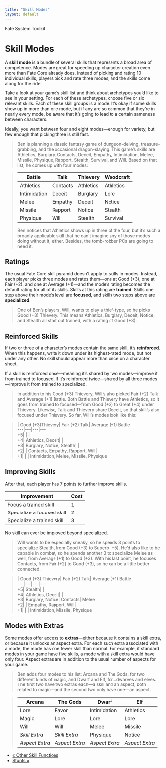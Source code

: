 ```yaml
---
title: "Skill Modes"
layout: default
---
```

    
Fate System Toolkit

#  Skill Modes

A **skill mode** is a bundle of several skills that represents a broad area of
competence. Modes are great for speeding up character creation even more than
Fate Core already does. Instead of picking and rating 10 individual skills,
players pick and rate three modes, and the skills come along for the ride.

Take a look at your game’s skill list and think about archetypes you’d like to
see in your setting. For each of these archetypes, choose five or six relevant
skills. Each of these skill groups is a mode. It’s okay if some skills show up
in more than one mode, but if any are so common that they’re in nearly every
mode, be aware that it’s going to lead to a certain sameness between
characters.

Ideally, you want between four and eight modes—enough for variety, but few
enough that picking three is still fast.

> Ben is planning a classic fantasy game of dungeon-delving, treasure-
grabbing, and the occasional dragon-slaying. This game’s skills are Athletics,
Burglary, Contacts, Deceit, Empathy, Intimidation, Melee, Missile, Physique,
Rapport, Stealth, Survival, and Will. Based on that list, he comes up with
four modes:

>

> Battle| Talk| Thievery| Woodcraft  
> ---|---|---|---  
> Athletics| Contacts| Athletics| Athletics  
> Intimidation| Deceit| Burglary| Lore  
> Melee| Empathy| Deceit| Notice  
> Missile| Rapport| Notice| Stealth  
> Physique| Will| Stealth| Survival  
>  
> Ben notices that Athletics shows up in three of the four, but it’s such a
broadly applicable skill that he can’t imagine any of those modes doing
without it, either. Besides, the tomb-robber PCs are going to need it.

## Ratings

The usual Fate Core skill pyramid doesn’t apply to skills in modes. Instead,
each player picks three modes and rates them—one at Good (+3), one at Fair
(+2), and one at Average (+1)—and the mode’s rating becomes the default rating
for all of its skills. Skills at this rating are **trained**. Skills one step
above their mode’s level are **focused**, and skills two steps above are
**specialized**.

> One of Ben’s players, Will, wants to play a thief-type, so he picks Good
(+3) Thievery. This means Athletics, Burglary, Deceit, Notice, and Stealth all
start out trained, with a rating of Good (+3).

## Reinforced Skills

If two or three of a character’s modes contain the same skill, it’s
**reinforced**. When this happens, write it down under its highest-rated mode,
but not under any other. No skill should appear more than once on a character
sheet.

If a skill is reinforced once—meaning it’s shared by two modes—improve it from
trained to focused. If it’s reinforced twice—shared by all three modes—improve
it from trained to specialized.

> In addition to his Good (+3) Thievery, Will’s also picked Fair (+2) Talk and
Average (+1) Battle. Both Battle and Thievery have Athletics, so it goes from
trained to focused—from Good (+3) to Great (+4) under Thievery. Likewise, Talk
and Thievery share Deceit, so that skill’s also focused under Thievery. So
far, Will’s modes look like this:

>

> | Good (+3)Thievery| Fair (+2) Talk| Average (+1) Battle  
> ---|---|---|---  
> +5|  |  |  
> +4| Athletics, Deceit|  |  
> +3| Burglary, Notice, Stealth|  |  
> +2|  | Contacts, Empathy, Rapport, Will|  
> +1|  |  | Intimidation, Melee, Missile, Physique  
  
## Improving Skills

After that, each player has 7 points to further improve skills.

Improvement| Cost  
---|---  
Focus a trained skill| 1  
Specialize a focused skill| 2  
Specialize a trained skill| 3  
  
No skill can ever be improved beyond specialized.

> Will wants to be especially sneaky, so he spends 3 points to specialize
Stealth, from Good (+3) to Superb (+5). He’d also like to be capable in
combat, so he spends another 3 to specialize Melee as well, from Average (+1)
to Good (+3). With his last point, he focuses Contacts, from Fair (+2) to Good
(+3), so he can be a little better connected.

>

> | Good (+3) Thievery| Fair (+2) Talk| Average (+1) Battle  
> ---|---|---|---  
> +5| Stealth|  |  
> +4| Athletics, Deceit|  |  
> +3| Burglary, Notice| Contacts| Melee  
> +2|  | Empathy, Rapport, Will|  
> +1|  |  | Intimidation, Missile, Physique  
  
## Modes with Extras

Some modes offer access to **extras**—either because it contains a skill
extra, or because it unlocks an aspect extra. For each such extra associated
with a mode, the mode has one fewer skill than normal. For example, if
standard modes in your game have five skills, a mode with a skill extra would
have only four. Aspect extras are in addition to the usual number of aspects
for your game.

> Ben adds four modes to his list: Arcana and The Gods, for two different
kinds of magic, and Dwarf and Elf, for…dwarves and elves. The first two have
two extras each—a skill and an aspect, both related to magic—and the second
two only have one—an aspect.

>

> Arcana| The Gods| Dwarf| Elf  
> ---|---|---|---  
> Lore| Favor| Intimidation| Athletics  
> Magic| Lore| Lore| Lore  
> Will| Will| Melee| Missile  
> _Skill Extra_| _Skill Extra_| Physique| Notice  
> _Aspect Extra_| _Aspect Extra_| _Aspect Extra_| _Aspect Extra_  
  
  * [« Other Skill Functions](/fate-system-toolkit/other-skill-functions)
  * [Stunts »](/fate-system-toolkit/stunts)

